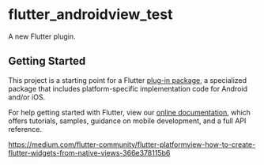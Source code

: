 # flutter_androidview_test

A new Flutter plugin.

## Getting Started

This project is a starting point for a Flutter
[plug-in package](https://flutter.dev/developing-packages/),
a specialized package that includes platform-specific implementation code for
Android and/or iOS.

For help getting started with Flutter, view our 
[online documentation](https://flutter.dev/docs), which offers tutorials, 
samples, guidance on mobile development, and a full API reference.

https://medium.com/flutter-community/flutter-platformview-how-to-create-flutter-widgets-from-native-views-366e378115b6